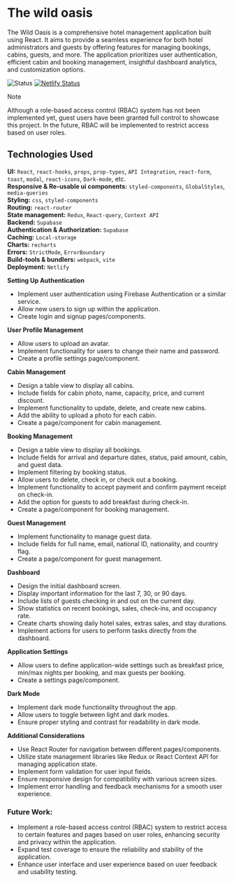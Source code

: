 # **The wild oasis**

The Wild Oasis is a comprehensive hotel management application built using React. It aims to provide a seamless experience for both hotel administrators and guests by offering features for managing bookings, cabins, guests, and more. The application prioritizes user authentication, efficient cabin and booking management, insightful dashboard analytics, and customization options.

![Status](https://img.shields.io/badge/Status-In%20Progress-yellow?style=flat-square) [![Netlify Status](https://img.shields.io/badge/Netlify-Deployment-brightgreen?style=flat-square&logo=netlify)](https://the-wild-oasis-1ef4a.netlify.app)  
>[!Note]
>Although a role-based access control (RBAC) system has not been implemented yet, guest users have been granted full control to showcase this project. In the future, RBAC will be implemented to restrict access based on user roles.

## **Technologies Used**

**UI:** `React`, `react-hooks`, `props`, `prop-types`, `API Integration`, `react-form`, `toast`, `modal`, `react-icons`, `Dark-mode`, etc.  
**Responsive & Re-usable ui components:**  `styled-components`, `GlobalStyles`, `media-queries`  
**Styling:** `css`, `styled-components`  
**Routing:** `react-router`  
**State management:** `Redux`, `React-query`, `Context API`  
**Backend:** `Supabase`  
**Authentication & Authorization:** `Supabase`  
**Caching:** `Local-storage`  
**Charts:** `recharts`  
**Errors:** `StrictMode`, `ErrorBoundary`  
**Build-tools & bundlers:** `webpack`, `vite`  
**Deployment:** `Netlify`  

<!-- ### **Project Description** -->

**Setting Up Authentication**

- Implement user authentication using Firebase Authentication or a similar service.
- Allow new users to sign up within the application.
- Create login and signup pages/components.

**User Profile Management**

- Allow users to upload an avatar.
- Implement functionality for users to change their name and password.
- Create a profile settings page/component.

**Cabin Management**

- Design a table view to display all cabins.
- Include fields for cabin photo, name, capacity, price, and current discount.
- Implement functionality to update, delete, and create new cabins.
- Add the ability to upload a photo for each cabin.
- Create a page/component for cabin management.

**Booking Management**

- Design a table view to display all bookings.
- Include fields for arrival and departure dates, status, paid amount, cabin, and guest data.
- Implement filtering by booking status.
- Allow users to delete, check in, or check out a booking.
- Implement functionality to accept payment and confirm payment receipt on check-in.
- Add the option for guests to add breakfast during check-in.
- Create a page/component for booking management.

**Guest Management**

- Implement functionality to manage guest data.
- Include fields for full name, email, national ID, nationality, and country flag.
- Create a page/component for guest management.

**Dashboard**

- Design the initial dashboard screen.
- Display important information for the last 7, 30, or 90 days.
- Include lists of guests checking in and out on the current day.
- Show statistics on recent bookings, sales, check-ins, and occupancy rate.
- Create charts showing daily hotel sales, extras sales, and stay durations.
- Implement actions for users to perform tasks directly from the dashboard.

**Application Settings**

- Allow users to define application-wide settings such as breakfast price, min/max nights per booking, and max guests per booking.
- Create a settings page/component.

**Dark Mode**

- Implement dark mode functionality throughout the app.
- Allow users to toggle between light and dark modes.
- Ensure proper styling and contrast for readability in dark mode.

**Additional Considerations**

- Use React Router for navigation between different pages/components.
- Utilize state management libraries like Redux or React Context API for managing application state.
- Implement form validation for user input fields.
- Ensure responsive design for compatibility with various screen sizes.
- Implement error handling and feedback mechanisms for a smooth user experience.

### **Future Work:**

- Implement a role-based access control (RBAC) system to restrict access to certain features and pages based on user roles, enhancing security and privacy within the application.
- Expand test coverage to ensure the reliability and stability of the application.
- Enhance user interface and user experience based on user feedback and usability testing.
